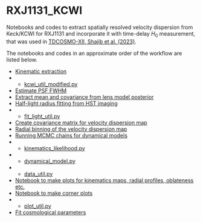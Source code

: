 # RXJ1131_KCWI

Notebooks and codes to extract spatially resolved velocity dispersion from Keck/KCWI for RXJ1131 and incorporate it with time-delay $H_0$ measurement, that was used 
in [TDCOSMO-XII, Shajib et al. (2023)](https://ui.adsabs.harvard.edu/abs/2023A%26A...673A...9S/abstract).

The notebooks and codes in an approximate order of the workflow are listed below.

- [Kinematic extraction](https://github.com/TDCOSMO/RXJ1131_KCWI/blob/main/kinematic_extraction/Extract%20kinematics%20from%20KCWI%20data.ipynb)
- - [kcwi_util_modified.py](https://github.com/TDCOSMO/RXJ1131_KCWI/blob/bd7508f10d71332b0454a204cc5e7bd93d12f06e/kinematic_extraction/kcwi_util_modified.py)
-  [Estimate PSF FWHM](https://github.com/TDCOSMO/RXJ1131_KCWI/blob/736f1457c75ab14793eeaff5dd97e166cedb6d83/Find%20PSF%20FWHM.ipynb)
- [Extract mean and covariance from lens model posterior](https://github.com/TDCOSMO/RXJ1131_KCWI/blob/bd7508f10d71332b0454a204cc5e7bd93d12f06e/Process%20lens%20model%20posterior.ipynb)
- [Half-light radius fitting from HST imaging](https://github.com/TDCOSMO/RXJ1131_KCWI/blob/bd7508f10d71332b0454a204cc5e7bd93d12f06e/Half-light%20radius%20by%20profile%20fitting%20(RXJ1131)%20double%20Sersic%20to%20real%20arc-subtracted%20data.ipynb)
- - [fit_light_util.py](https://github.com/TDCOSMO/RXJ1131_KCWI/blob/bd7508f10d71332b0454a204cc5e7bd93d12f06e/fit_light_utils.py)
- [Create covariance matrix for velocity dispersion map](https://github.com/TDCOSMO/RXJ1131_KCWI/blob/bd7508f10d71332b0454a204cc5e7bd93d12f06e/Create%20covariance%20matrix%20for%20velocity%20dispersion%20map.ipynb)
- [Radial binning of the velocity dispersion map](https://github.com/TDCOSMO/RXJ1131_KCWI/blob/main/Radially%20bin%20and%20create%20covariance%20matrix.ipynb)
- [Running MCMC chains for dynamical models](https://github.com/TDCOSMO/RXJ1131_KCWI/blob/main/run_mcmc.py)
- - [kinematics_likelihood.py](https://github.com/TDCOSMO/RXJ1131_KCWI/blob/bd7508f10d71332b0454a204cc5e7bd93d12f06e/kinematics_likelihood.py)
- - [dynamical_model.py](https://github.com/TDCOSMO/RXJ1131_KCWI/blob/bd7508f10d71332b0454a204cc5e7bd93d12f06e/dynamical_model.py)
- - [data_util.py](https://github.com/TDCOSMO/RXJ1131_KCWI/blob/bd7508f10d71332b0454a204cc5e7bd93d12f06e/data_util.py)
- [Notebook to make plots for kinematics maps, radial profiles, oblateness etc.](https://github.com/TDCOSMO/RXJ1131_KCWI/blob/bd7508f10d71332b0454a204cc5e7bd93d12f06e/Plot%20kinematic%20maps,%20get%20oblateness%20probability,%20radial%20profile.ipynb)
- [Notebook to make corner plots](https://github.com/TDCOSMO/RXJ1131_KCWI/blob/2ac86b65dd6bd90bb546081026012a61f3df7295/Make%20residual%20figures%20and%20corner%20plots.ipynb)
- - [plot_util.py](https://github.com/TDCOSMO/RXJ1131_KCWI/blob/bd7508f10d71332b0454a204cc5e7bd93d12f06e/plot_util.py)
- [Fit cosmological parameters](https://github.com/TDCOSMO/RXJ1131_KCWI/blob/bd7508f10d71332b0454a204cc5e7bd93d12f06e/Fit%20cosmology.ipynb)
